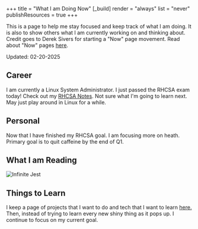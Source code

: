 +++
title = "What I am Doing Now"
[_build]
  render = "always"
  list = "never"
  publishResources = true
+++

This is a page to help me stay focused and keep track of what I am doing. It is also to show others what I am currently working on and thinking about. Credit goes to Derek Sivers for starting a "Now" page movement. Read about "Now" pages [here](https://nownownow.com/about).

Updated: 02-20-2025
## Career

I am currently a Linux System Administrator. I just passed the RHCSA exam today! Check out my [RHCSA Notes](../redhat/RHCSA%20Notes.md). Not sure what I'm going to learn next. May just play around in Linux for a while. 

## Personal

Now that I have finished my RHCSA goal.  I am focusing more on heath. Primary goal is to quit caffeine by the end of Q1.

## What I am Reading


![Infinite Jest](/images/ij.jpg?classes=inline&height=175px)

## Things to Learn

I keep a page of projects that I want to do and tech that I want to learn [here.](Projects.md) Then, instead of trying to learn every new shiny thing as it pops up. I continue to focus on my current goal. 

